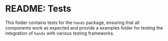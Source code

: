 # README: Tests

This folder contains tests for the `hands` package, ensuring that all components work as expected and provide a examples folder for testing the integration of `hands` with various testing frameworks.

